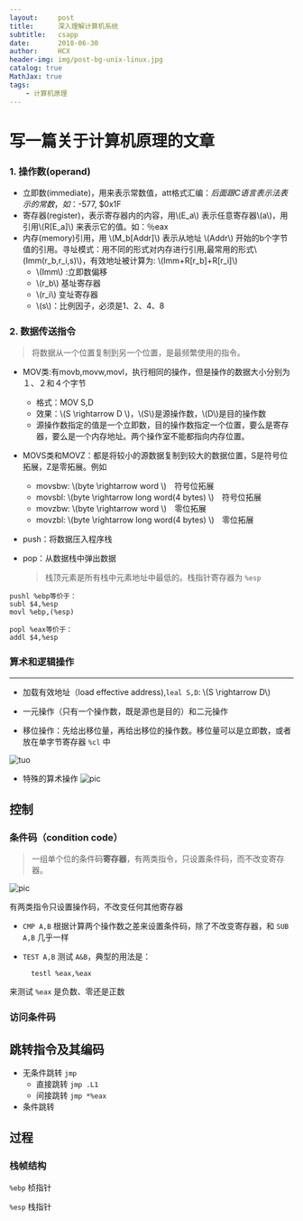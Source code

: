 ```yaml
---
layout:     post
title:      深入理解计算机系统
subtitle:   csapp
date:       2018-06-30
author:     HCX
header-img: img/post-bg-unix-linux.jpg
catalog: true
MathJax: true
tags:
    - 计算机原理
---
```

# 写一篇关于计算机原理的文章
### 1. 操作数(operand)
- 立即数(immediate)，用来表示常数值，att格式汇编：$后面跟C语言表示法表示的常数，如：$-577, $0x1F
- 寄存器(register)，表示寄存器内的内容，用\\(E_a\\) 表示任意寄存器\\(a\\)，用引用\\(R[E_a]\\) 来表示它的值。如：％eax
- 内存(memory)引用，用 \\(M_b[Addr]\\) 表示从地址 \\(Addr\\) 开始的b个字节值的引用。寻址模式：用不同的形式对内存进行引用,最常用的形式\\(Imm(r_b,r_i,s)\\)，有效地址被计算为: \\(Imm+R[r_b]+R[r_i]\\)
    - \\(Imm\\) :立即数偏移
    - \\(r_b\\) 基址寄存器
    - \\(r_i\\) 变址寄存器
    - \\(s\\)：比例因子，必须是1、2、4、8

### 2. 数据传送指令
> 将数据从一个位置复制到另一个位置，是最频繁使用的指令。

- MOV类:有movb,movw,movl，执行相同的操作，但是操作的数据大小分别为１、２和４个字节
    - 格式：MOV S,D
    - 效果：\\(S \rightarrow D \\)，\\(S\\)是源操作数，\\(D\\)是目的操作数
    - 源操作数指定的值是一个立即数，目的操作数指定一个位置，要么是寄存器，要么是一个内存地址。两个操作室不能都指向内存位置。

- MOVS类和MOVZ：都是将较小的源数据复制到较大的数据位置，S是符号位拓展，Z是零拓展。例如
    - movsbw: \\(byte \rightarrow word \\)　符号位拓展
    - movsbl: \\(byte \rightarrow long word(4 bytes) \\)　符号位拓展
    - movzbw: \\(byte \rightarrow word \\)　零位拓展 
    - movzbl: \\(byte \rightarrow long word(4 bytes) \\)　零位拓展

- push：将数据压入程序栈
- pop：从数据栈中弹出数据
    >栈顶元素是所有栈中元素地址中最低的。栈指针寄存器为 `%esp`

```
pushl %ebp等价于：
subl $4,%esp
movl %ebp,(%esp)

popl %eax等价于：
addl $4,%esp
```

### 算术和逻辑操作
---
- 加载有效地址（load effective address),`leal S,D`: \\(S \rightarrow D\\)

- 一元操作（只有一个操作数，既是源也是目的）和二元操作

- 移位操作：先给出移位量，再给出移位的操作数。移位量可以是立即数，或者放在单字节寄存器 `%cl` 中

![tuo](https://ws1.sinaimg.cn/large/006WUZBEly1fswxajno9fj30jt0fmgrl.jpg)

- 特殊的算术操作
![pic](https://ws1.sinaimg.cn/large/006WUZBEly1fswxqhf6rqj30pt0910yj.jpg)

## 控制
### 条件码（condition code）
>一组单个位的条件码**寄存器**，有两类指令，只设置条件码，而不改变寄存器。

![pic](https://ws1.sinaimg.cn/large/006WUZBEly1fswy4myinij30kt04qwg3.jpg)

有两类指令只设置操作码，不改变任何其他寄存器
- `CMP A,B` 根据计算两个操作数之差来设置条件码，除了不改变寄存器，和 `SUB A,B` 几乎一样
- `TEST A,B` 测试 `A&B`，典型的用法是：

        testl %eax,%eax

来测试 `%eax` 是负数、零还是正数

<script type="text/javascript" async src="https://cdn.mathjax.org/mathjax/latest/MathJax.js?config=TeX-MML-AM_CHTML"> </script>

### 访问条件码

## 跳转指令及其编码
- 无条件跳转 `jmp` 
    - 直接跳转 `jmp .L1`
    - 间接跳转 `jmp *%eax`
- 条件跳转

## 过程
### 栈帧结构
`%ebp` 桢指针

`%esp` 栈指针


